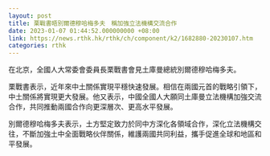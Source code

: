 ```yaml
---
layout: post
title: 栗戰書晤別爾德穆哈梅多夫　稱加強立法機構交流合作
date: 2023-01-07 01:44:52.000000000 +08:00
link: https://news.rthk.hk/rthk/ch/component/k2/1682880-20230107.htm
categories: rthk
---
```


在北京，全國人大常委會委員長栗戰書會見土庫曼總統別爾德穆哈梅多夫。

栗戰書表示，近年來中土關係實現平穩快速發展。相信在兩國元首的戰略引領下，中土關係將實現更大發展。他又表示，中國全國人大願同土庫曼立法機構加強交流合作，共同推動兩國合作向更深層次、更高水平發展。

別爾德穆哈梅多夫表示，土方堅定致力於同中方深化各領域合作，深化立法機構交往，不斷加強土中全面戰略伙伴關係，維護兩國共同利益，攜手促進全球和地區和平發展。
